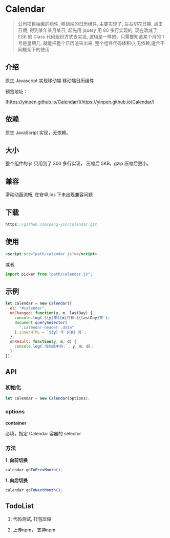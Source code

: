 # Calendar

> 公司项目抽离的组件, 移动端的日历组件, 主要实现了, 左右切花日期, 点击日期, 得到某年某月某日, 起先用 jquery 用 80 多行实现的, 现在改成了 ES6 的 Class 代码组织方式去实现, 逻辑是一样的，只需要知道某个月的 1 号是星期几, 就能把整个日历渲染出来, 整个组件代码体积小,无依赖,适合不同框架下的使用

## 介绍

原生 Javascript 实现移动端 移动端日历组件

预览地址：

[https://yinpen.github.io/Calendar/](https://yinpen.github.io/Calendar/)

## 依赖

原生 JavaScript 实现，无依赖。

## 大小

整个组件的 js 只用到了 300 多行实现， 压缩后 5KB，gzip 压缩后更小。

## 兼容

滑动动画流畅, 在安卓,ios 下未出现兼容问题

## 下载

```js
https://github.com/peng-yin/Calendar.git
```

## 使用

```html
<script src="path/calendar.js"></script>
```

或者

```js
import picker from "path/calendar.js";
```

## 示例

```js
let calendar = new Calendar({
  el: "#calendar",
  onChanged: function(y, m, lastDay) {
    console.log(`${y}年${m}月有:${lastDay}天`);
    document.querySelector(
      ".calendar-header .date"
    ).innerHTML = `${y} 年 ${m} 月`;
  },
  onResult: function(y, m, d) {
    console.log(`当前选中的:`, y, m, d);
  }
});
```

## API

### 初始化

```js
let calendar = new Calendar(options);
```

### options

**container**

必填，指定 Calendar 容器的 selector

### 方法

**1. 向前切换**
```js
calendar.goToPrevMonth();
```
**1. 向后切换**
```js
calendar.goToNextMonth();
```


## TodoList

1. 代码测试, 打包压缩

2. 上传npm， 支持npm

